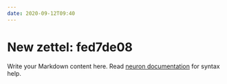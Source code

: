 ```yaml
---
date: 2020-09-12T09:40
---
```


# New zettel: fed7de08

Write your Markdown content here. Read [neuron documentation](https://neuron.zettel.page/2011404.html) for syntax help.

